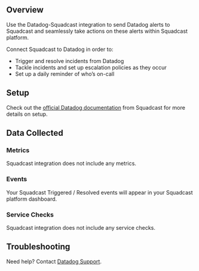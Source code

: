 ## Overview

Use the Datadog-Squadcast integration to send Datadog alerts to Squadcast and seamlessly take actions on these alerts within Squadcast platform.

Connect Squadcast to Datadog in order to:
- Trigger and resolve incidents from Datadog
- Tackle incidents and set up escalation policies as they occur
- Set up a daily reminder of who’s on-call

## Setup

Check out the [official Datadog documentation](https://support.squadcast.com/docs/datadog) from Squadcast for more details on setup.

## Data Collected
### Metrics

Squadcast integration does not include any metrics.

### Events

Your Squadcast Triggered / Resolved events will appear in your Squadcast platform dashboard.

### Service Checks

Squadcast integration does not include any service checks.

## Troubleshooting
Need help? Contact [Datadog Support](https://docs.datadoghq.com/help/).

